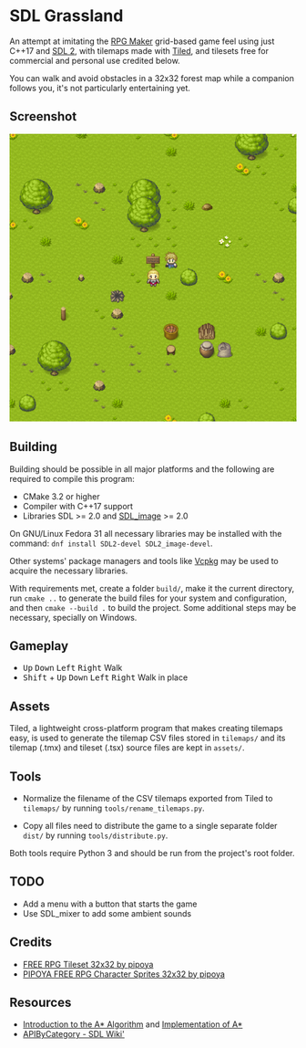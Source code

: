 # SDL Grassland

An attempt at imitating the [RPG Maker](https://www.rpgmakerweb.com/) grid-based game feel using just C++17 and [SDL 2](https://www.libsdl.org/), with tilemaps made with [Tiled](https://www.mapeditor.org/), and tilesets free for commercial and personal use credited below.

You can walk and avoid obstacles in a 32x32 forest map while a companion follows you, it's not particularly entertaining yet.

## Screenshot

![Screenshot](screenshot.png)

## Building

Building should be possible in all major platforms and the following are required to compile this program:

* CMake 3.2 or higher
* Compiler with C++17 support
* Libraries SDL >= 2.0 and [SDL_image](https://www.libsdl.org/projects/SDL_image/) >= 2.0

On GNU/Linux Fedora 31 all necessary libraries may be installed with the command: `dnf install SDL2-devel SDL2_image-devel`.

Other systems' package managers and tools like [Vcpkg](https://github.com/microsoft/vcpkg) may be used to acquire the necessary libraries.

With requirements met, create a folder `build/`, make it the current directory, run `cmake ..` to generate the build files for your system and configuration, and then `cmake --build .` to build the project. Some additional steps may be necessary, specially on Windows.

## Gameplay

* <kbd>Up</kbd> <kbd>Down</kbd> <kbd>Left</kbd> <kbd>Right</kbd> Walk
* <kbd>Shift</kbd> + <kbd>Up</kbd> <kbd>Down</kbd> <kbd>Left</kbd> <kbd>Right</kbd> Walk in place

## Assets

Tiled, a lightweight cross-platform program that makes creating tilemaps easy, is used to generate the tilemap CSV files stored in `tilemaps/` and its tilemap (.tmx) and tileset (.tsx) source files are kept in `assets/`.

## Tools

* Normalize the filename of the CSV tilemaps exported from Tiled to `tilemaps/` by running `tools/rename_tilemaps.py`.

* Copy all files need to distribute the game to a single separate folder `dist/` by running `tools/distribute.py`.

Both tools require Python 3 and should be run from the project's root folder.

## TODO

* Add a menu with a button that starts the game
* Use SDL_mixer to add some ambient sounds

## Credits

* [FREE RPG Tileset 32x32 by pipoya](https://pipoya.itch.io/pipoya-rpg-tileset-32x32)
* [PIPOYA FREE RPG Character Sprites 32x32 by pipoya](https://pipoya.itch.io/pipoya-free-rpg-character-sprites-32x32)

## Resources

* [Introduction to the A* Algorithm](https://www.redblobgames.com/pathfinding/a-star/introduction.html) and [Implementation of A&ast;](
https://www.redblobgames.com/pathfinding/a-star/implementation.html)
* [APIByCategory - SDL Wiki'](https://wiki.libsdl.org/APIByCategory)
